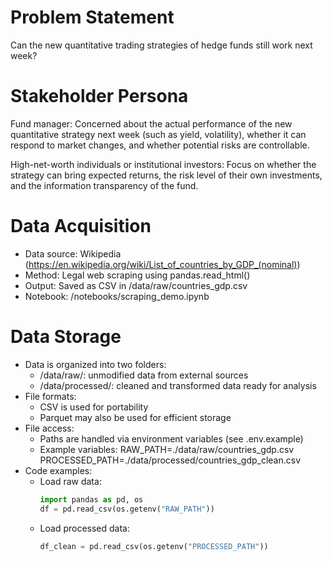 # Problem Statement
Can the new quantitative trading strategies of hedge funds still work next week?

# Stakeholder Persona
Fund manager: Concerned about the actual performance of the new quantitative strategy next week (such as yield, volatility), whether it can respond to market changes, and whether potential risks are controllable.

High-net-worth individuals or institutional investors: Focus on whether the strategy can bring expected returns, the risk level of their own investments, and the information transparency of the fund.

# Data Acquisition
- Data source: Wikipedia (https://en.wikipedia.org/wiki/List_of_countries_by_GDP_(nominal))
- Method: Legal web scraping using pandas.read_html()
- Output: Saved as CSV in /data/raw/countries_gdp.csv
- Notebook: /notebooks/scraping_demo.ipynb

# Data Storage
- Data is organized into two folders:
  - /data/raw/: unmodified data from external sources
  - /data/processed/: cleaned and transformed data ready for analysis
- File formats:
  - CSV is used for portability
  - Parquet may also be used for efficient storage
- File access:
  - Paths are handled via environment variables (see .env.example)
  - Example variables:
      RAW_PATH=./data/raw/countries_gdp.csv
      PROCESSED_PATH=./data/processed/countries_gdp_clean.csv
- Code examples:
  - Load raw data:
    ```python
    import pandas as pd, os
    df = pd.read_csv(os.getenv("RAW_PATH"))
    ```
  - Load processed data:
    ```python
    df_clean = pd.read_csv(os.getenv("PROCESSED_PATH"))
    ```
